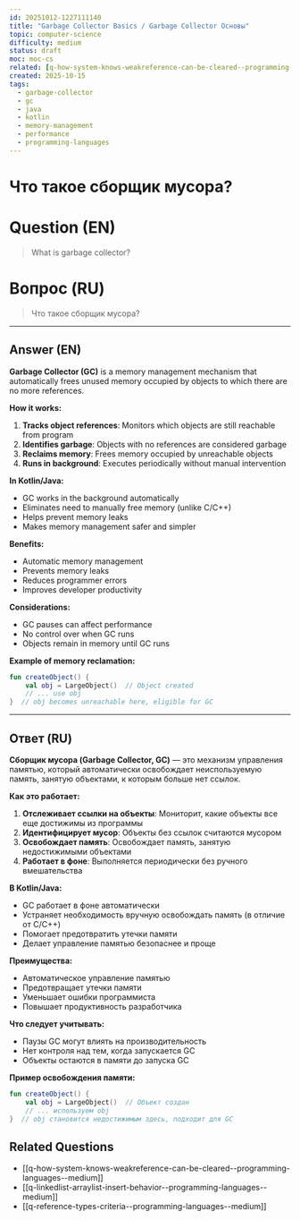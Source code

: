 ```yaml
---
id: 20251012-1227111140
title: "Garbage Collector Basics / Garbage Collector Основы"
topic: computer-science
difficulty: medium
status: draft
moc: moc-cs
related: [q-how-system-knows-weakreference-can-be-cleared--programming-languages--medium, q-linkedlist-arraylist-insert-behavior--programming-languages--medium, q-reference-types-criteria--programming-languages--medium]
created: 2025-10-15
tags:
  - garbage-collector
  - gc
  - java
  - kotlin
  - memory-management
  - performance
  - programming-languages
---
```

# Что такое сборщик мусора?

# Question (EN)
> What is garbage collector?

# Вопрос (RU)
> Что такое сборщик мусора?

---

## Answer (EN)

**Garbage Collector (GC)** is a memory management mechanism that automatically frees unused memory occupied by objects to which there are no more references.

**How it works:**

1. **Tracks object references**: Monitors which objects are still reachable from program
2. **Identifies garbage**: Objects with no references are considered garbage
3. **Reclaims memory**: Frees memory occupied by unreachable objects
4. **Runs in background**: Executes periodically without manual intervention

**In Kotlin/Java:**
- GC works in the background automatically
- Eliminates need to manually free memory (unlike C/C++)
- Helps prevent memory leaks
- Makes memory management safer and simpler

**Benefits:**
- Automatic memory management
- Prevents memory leaks
- Reduces programmer errors
- Improves developer productivity

**Considerations:**
- GC pauses can affect performance
- No control over when GC runs
- Objects remain in memory until GC runs

**Example of memory reclamation:**
```kotlin
fun createObject() {
    val obj = LargeObject()  // Object created
    // ... use obj
}  // obj becomes unreachable here, eligible for GC
```

---

## Ответ (RU)

**Сборщик мусора (Garbage Collector, GC)** — это механизм управления памятью, который автоматически освобождает неиспользуемую память, занятую объектами, к которым больше нет ссылок.

**Как это работает:**

1. **Отслеживает ссылки на объекты**: Мониторит, какие объекты все еще достижимы из программы
2. **Идентифицирует мусор**: Объекты без ссылок считаются мусором
3. **Освобождает память**: Освобождает память, занятую недостижимыми объектами
4. **Работает в фоне**: Выполняется периодически без ручного вмешательства

**В Kotlin/Java:**
- GC работает в фоне автоматически
- Устраняет необходимость вручную освобождать память (в отличие от C/C++)
- Помогает предотвратить утечки памяти
- Делает управление памятью безопаснее и проще

**Преимущества:**
- Автоматическое управление памятью
- Предотвращает утечки памяти
- Уменьшает ошибки программиста
- Повышает продуктивность разработчика

**Что следует учитывать:**
- Паузы GC могут влиять на производительность
- Нет контроля над тем, когда запускается GC
- Объекты остаются в памяти до запуска GC

**Пример освобождения памяти:**
```kotlin
fun createObject() {
    val obj = LargeObject()  // Объект создан
    // ... используем obj
}  // obj становится недостижимым здесь, подходит для GC
```

## Related Questions

- [[q-how-system-knows-weakreference-can-be-cleared--programming-languages--medium]]
- [[q-linkedlist-arraylist-insert-behavior--programming-languages--medium]]
- [[q-reference-types-criteria--programming-languages--medium]]
